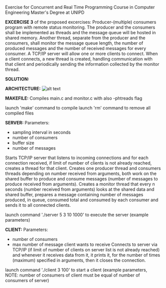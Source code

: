 Exercise for Concurrent and Real Time Programming Course in Computer Engineering Master's Degree at UNIPD


**EXCERCISE 3** of the proposed excercises:
Producer-(multiple) consumers program with remote status monitoring. The producer and 
the consumers shall be implemented as threads and the message queue will be hosted in 
shared memory. Another thread, separate from the producer and the consumers, shall 
monitor the message queue length, the number of produced messages and the number of 
received messages for every consumer. A TCP/IP server will allow one or more clients to 
connect. When a client connects, a new thread is created, handling communication with that 
client and periodically sending the information collected by the monitor thread.





**SOLUTION:**

**ARCHITECTURE:**
![alt text](https://github.com/GianlucaAntolini/crtp_pcm/architecture.png)
                           

**MAKEFILE:**
Compiles main.c and monitor.c with also -phtreads flag

launch 'make' command to compile
launch 'rm' command to remove all compiled files

**SERVER:**
Parameters:
- sampling interval in seconds
- number of consumers
- buffer size
- number of messages

Starts TCP/IP server that listens to incoming connections and for each connection received,
if limit of number of clients is not already reached, creates a thread for that client.
Creates one producer thread and consumers threads depending on number received from arguments,
both work on the shared buffer to produce and consume messages (number of messages to produce
received from arguments).
Creates a monitor thread that every n seconds (number received from arguments) looks at the shared data
and shared buffer, prepares a message containing number of messages produced, in queue, consumed total
and consumed by each consumer and sends it to all connected clients.

launch command './server 5 3 10 1000' to execute the server (example parameters)



**CLIENT:**
Parameters:
- number of consumers
- max number of message client wants to receive
Connects to server via TCP/IP (if limit of number of clients on server list is not already reached)
and whenever it receives data from it, it prints it, for the number of times (maximum) specified
in arguments, then it closes the connection.

launch command './client 3 100' to start a client (example parameters, NOTE: number of consumers of client must be equal of number of consumers of server)
